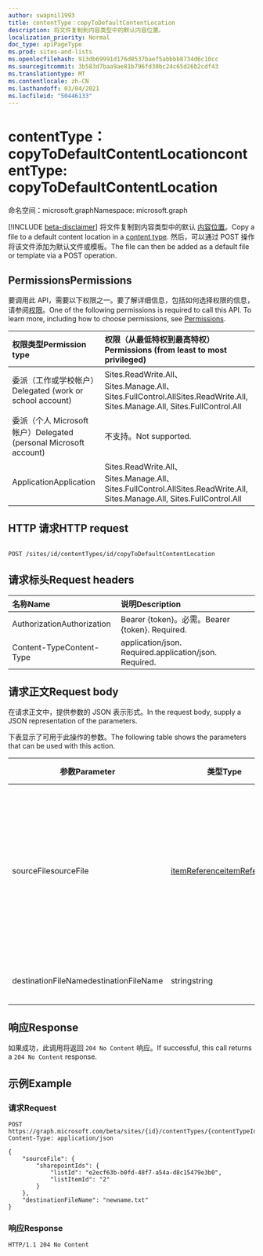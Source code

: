 ```yaml
---
author: swapnil1993
title: contentType：copyToDefaultContentLocation
description: 将文件复制到内容类型中的默认内容位置。
localization_priority: Normal
doc_type: apiPageType
ms.prod: sites-and-lists
ms.openlocfilehash: 913db69991d176d8537baef5abbbb8734d6c10cc
ms.sourcegitcommit: 3b583d7baa9ae81b796fd30bc24c65d26b2cdf43
ms.translationtype: MT
ms.contentlocale: zh-CN
ms.lasthandoff: 03/04/2021
ms.locfileid: "50446133"
---
```

# <a name="contenttype-copytodefaultcontentlocation"></a><span data-ttu-id="1729d-103">contentType：copyToDefaultContentLocation</span><span class="sxs-lookup"><span data-stu-id="1729d-103">contentType: copyToDefaultContentLocation</span></span>
<span data-ttu-id="1729d-104">命名空间：microsoft.graph</span><span class="sxs-lookup"><span data-stu-id="1729d-104">Namespace: microsoft.graph</span></span>

[!INCLUDE [beta-disclaimer](../../includes/beta-disclaimer.md)]
<span data-ttu-id="1729d-105">将文件复制到内容类型中的默认 [内容位置][contentType]。</span><span class="sxs-lookup"><span data-stu-id="1729d-105">Copy a file to a default content location in a [content type][contentType].</span></span> <span data-ttu-id="1729d-106">然后，可以通过 POST 操作将该文件添加为默认文件或模板。</span><span class="sxs-lookup"><span data-stu-id="1729d-106">The file can then be added as a default file or template via a POST operation.</span></span>

## <a name="permissions"></a><span data-ttu-id="1729d-107">Permissions</span><span class="sxs-lookup"><span data-stu-id="1729d-107">Permissions</span></span>  

<span data-ttu-id="1729d-p102">要调用此 API，需要以下权限之一。要了解详细信息，包括如何选择权限的信息，请参阅[权限](/graph/permissions_reference.md)。</span><span class="sxs-lookup"><span data-stu-id="1729d-p102">One of the following permissions is required to call this API. To learn more, including how to choose permissions, see [Permissions](/graph/permissions_reference.md).</span></span>

  

|<span data-ttu-id="1729d-110">权限类型</span><span class="sxs-lookup"><span data-stu-id="1729d-110">Permission type</span></span> | <span data-ttu-id="1729d-111">权限（从最低特权到最高特权）</span><span class="sxs-lookup"><span data-stu-id="1729d-111">Permissions (from least to most privileged)</span></span> |
|:--------------------|:---------------------------------------------------------|
|<span data-ttu-id="1729d-112">委派（工作或学校帐户）</span><span class="sxs-lookup"><span data-stu-id="1729d-112">Delegated (work or school account)</span></span> | <span data-ttu-id="1729d-113">Sites.ReadWrite.All、Sites.Manage.All、Sites.FullControl.All</span><span class="sxs-lookup"><span data-stu-id="1729d-113">Sites.ReadWrite.All, Sites.Manage.All, Sites.FullControl.All</span></span>  |
|<span data-ttu-id="1729d-114">委派（个人 Microsoft 帐户）</span><span class="sxs-lookup"><span data-stu-id="1729d-114">Delegated (personal Microsoft account)</span></span> | <span data-ttu-id="1729d-115">不支持。</span><span class="sxs-lookup"><span data-stu-id="1729d-115">Not supported.</span></span> |
|<span data-ttu-id="1729d-116">Application</span><span class="sxs-lookup"><span data-stu-id="1729d-116">Application</span></span> | <span data-ttu-id="1729d-117">Sites.ReadWrite.All、Sites.Manage.All、Sites.FullControl.All</span><span class="sxs-lookup"><span data-stu-id="1729d-117">Sites.ReadWrite.All, Sites.Manage.All, Sites.FullControl.All</span></span> |

  

## <a name="http-request"></a><span data-ttu-id="1729d-118">HTTP 请求</span><span class="sxs-lookup"><span data-stu-id="1729d-118">HTTP request</span></span>

<!-- {
  "blockType": "ignored"
}
-->

```http

POST /sites/id/contentTypes/id/copyToDefaultContentLocation 
```

## <a name="request-headers"></a><span data-ttu-id="1729d-119">请求标头</span><span class="sxs-lookup"><span data-stu-id="1729d-119">Request headers</span></span>
|<span data-ttu-id="1729d-120">名称</span><span class="sxs-lookup"><span data-stu-id="1729d-120">Name</span></span>|<span data-ttu-id="1729d-121">说明</span><span class="sxs-lookup"><span data-stu-id="1729d-121">Description</span></span>|
|:---|:---|
|<span data-ttu-id="1729d-122">Authorization</span><span class="sxs-lookup"><span data-stu-id="1729d-122">Authorization</span></span>|<span data-ttu-id="1729d-p103">Bearer {token}。必需。</span><span class="sxs-lookup"><span data-stu-id="1729d-p103">Bearer {token}. Required.</span></span>|
|<span data-ttu-id="1729d-125">Content-Type</span><span class="sxs-lookup"><span data-stu-id="1729d-125">Content-Type</span></span>|<span data-ttu-id="1729d-p104">application/json. Required.</span><span class="sxs-lookup"><span data-stu-id="1729d-p104">application/json. Required.</span></span>|

## <a name="request-body"></a><span data-ttu-id="1729d-128">请求正文</span><span class="sxs-lookup"><span data-stu-id="1729d-128">Request body</span></span>
<span data-ttu-id="1729d-129">在请求正文中，提供参数的 JSON 表示形式。</span><span class="sxs-lookup"><span data-stu-id="1729d-129">In the request body, supply a JSON representation of the parameters.</span></span>

<span data-ttu-id="1729d-130">下表显示了可用于此操作的参数。</span><span class="sxs-lookup"><span data-stu-id="1729d-130">The following table shows the parameters that can be used with this action.</span></span>


|<span data-ttu-id="1729d-131">参数</span><span class="sxs-lookup"><span data-stu-id="1729d-131">Parameter</span></span>|<span data-ttu-id="1729d-132">类型</span><span class="sxs-lookup"><span data-stu-id="1729d-132">Type</span></span>|<span data-ttu-id="1729d-133">说明</span><span class="sxs-lookup"><span data-stu-id="1729d-133">Description</span></span>|
|-|-|-|
|<span data-ttu-id="1729d-134">sourceFile</span><span class="sxs-lookup"><span data-stu-id="1729d-134">sourceFile</span></span>| [<span data-ttu-id="1729d-135">itemReference</span><span class="sxs-lookup"><span data-stu-id="1729d-135">itemReference</span></span>](../resources/itemreference.md) |<span data-ttu-id="1729d-136">有关需要复制到默认内容位置的源文件的元数据。</span><span class="sxs-lookup"><span data-stu-id="1729d-136">Metadata about the source file that needs to be copied to the default content location.</span></span> <span data-ttu-id="1729d-137">必需。</span><span class="sxs-lookup"><span data-stu-id="1729d-137">Required.</span></span>|
|<span data-ttu-id="1729d-138">destinationFileName</span><span class="sxs-lookup"><span data-stu-id="1729d-138">destinationFileName</span></span>| <span data-ttu-id="1729d-139">string</span><span class="sxs-lookup"><span data-stu-id="1729d-139">string</span></span> |<span data-ttu-id="1729d-140">目标文件名。</span><span class="sxs-lookup"><span data-stu-id="1729d-140">Destination filename.</span></span> 

## <a name="response"></a><span data-ttu-id="1729d-141">响应</span><span class="sxs-lookup"><span data-stu-id="1729d-141">Response</span></span>


<span data-ttu-id="1729d-142">如果成功，此调用将返回 `204 No Content` 响应。</span><span class="sxs-lookup"><span data-stu-id="1729d-142">If successful, this call returns a `204 No Content` response.</span></span>

## <a name="example"></a><span data-ttu-id="1729d-143">示例</span><span class="sxs-lookup"><span data-stu-id="1729d-143">Example</span></span>

### <a name="request"></a><span data-ttu-id="1729d-144">请求</span><span class="sxs-lookup"><span data-stu-id="1729d-144">Request</span></span>
<!-- {
  "blockType": "request",
  "name": "contenttype_copytodefaultcontentlocation"
}
-->
```http
POST https://graph.microsoft.com/beta/sites/{id}/contentTypes/{contentTypeId}/copyToDefaultContentLocation 
Content-Type: application/json

{
    "sourceFile": {
        "sharepointIds": {
            "listId": "e2ecf63b-b0fd-48f7-a54a-d8c15479e3b0",
            "listItemId": "2"
        }
    },
    "destinationFileName": "newname.txt"
}
```



### <a name="response"></a><span data-ttu-id="1729d-145">响应</span><span class="sxs-lookup"><span data-stu-id="1729d-145">Response</span></span>


<!-- { "blockType": "response" } -->

```http
HTTP/1.1 204 No Content

```

  

[contentType]: ../resources/contentType.md
